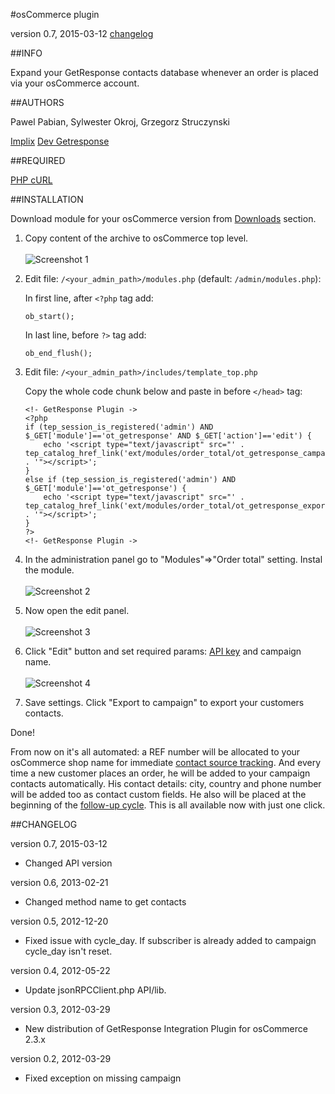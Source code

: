 #osCommerce plugin

version 0.7, 2015-03-12 [changelog](#changelog)

##INFO

Expand your GetResponse contacts database whenever an order is placed via your osCommerce account.

##AUTHORS

Pawel Pabian, Sylwester Okroj, Grzegorz Struczynski

[Implix](http://implix.com)
[Dev Getresponse](http://dev.getresponse.com)

##REQUIRED

[PHP cURL](http://php.net/manual/en/book.curl.php)

##INSTALLATION

Download module for your osCommerce version from [Downloads](https://github.com/GetResponse/DevZone/downloads) section.

1.  Copy content of the archive to osCommerce top level. <br/><br/>
	![Screenshot 1](https://github.com/GetResponse/DevZone/raw/master/Plugins/osCommerce/oscommerce_01.gif)
2.  Edit file: ```/<your_admin_path>/modules.php``` (default: ```/admin/modules.php```):

	In first line, after ```<?php``` tag add:

        ob_start();


	In last line, before ```?>``` tag add:

        ob_end_flush();



3.	Edit file: ```/<your_admin_path>/includes/template_top.php```

	Copy the whole code chunk below and paste in before ```</head>``` tag:

        <!- GetResponse Plugin ->
        <?php
        if (tep_session_is_registered('admin') AND $_GET['module']=='ot_getresponse' AND $_GET['action']=='edit') {
		    echo '<script type="text/javascript" src="' . tep_catalog_href_link('ext/modules/order_total/ot_getresponse_campaign.js') . '"></script>';
        }
        else if (tep_session_is_registered('admin') AND $_GET['module']=='ot_getresponse') {
            echo '<script type="text/javascript" src="' . 	tep_catalog_href_link('ext/modules/order_total/ot_getresponse_export.js') . '"></script>';
        }
        ?>
        <!- GetResponse Plugin ->

4.	In the administration panel go to "Modules"=>"Order total" setting. Instal the module. <br/><br/>![Screenshot 2](https://github.com/GetResponse/DevZone/raw/master/Plugins/osCommerce/oscommerce_02.gif)
5.	Now open the edit panel. <br/><br/>
	![Screenshot 3](https://github.com/GetResponse/DevZone/raw/master/Plugins/osCommerce/oscommerce_03.gif)
6.	Click "Edit" button and set required params: [API key](https//app.getresponse.com/my_api_key.html) and campaign name. <br/><br/>
	![Screenshot 4](https://github.com/GetResponse/DevZone/raw/master/Plugins/osCommerce/oscommerce_04.gif)
7.	Save settings. Click "Export to campaign" to export your customers contacts.

Done!

From now on it's all automated: a REF number will be allocated to your osCommerce shop name for immediate [contact source tracking](http://www.getresponse.com/features/email-analytics.html). And every time a new customer places an order, he will be added to your campaign contacts automatically. His contact details: city, country and phone number will be added too as contact custom fields. He also will be placed at the beginning of the [follow-up cycle](http://www.getresponse.com/features/unlimited-follow-ups.html).
This is all available now with just one click.

##CHANGELOG<a name="changelog">

version 0.7, 2015-03-12

* Changed API version

version 0.6, 2013-02-21

* Changed method name to get contacts

version 0.5, 2012-12-20

* Fixed issue with cycle_day. If subscriber is already added to campaign cycle_day isn't reset.

version 0.4, 2012-05-22

* Update jsonRPCClient.php API/lib.

version 0.3, 2012-03-29

* New distribution of GetResponse Integration Plugin for osCommerce 2.3.x

version 0.2, 2012-03-29

* Fixed exception on missing campaign
